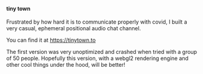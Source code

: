 #### tiny town 

Frustrated by how hard it is to communicate properly with covid, I built a very casual, ephemeral positional audio chat channel. 

You can find it at https://tinytown.to

The first version was very unoptimized and crashed when tried with a group of 50 people. Hopefully this version, with a webgl2 rendering engine and other cool things under the hood, will be better!
